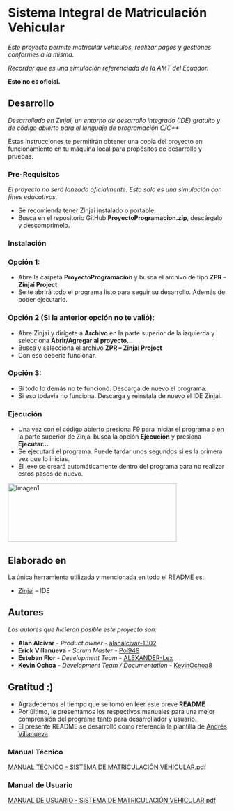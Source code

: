 # Sistema Integral de Matriculación Vehicular
_Este proyecto permite matricular vehículos, realizar pagos y gestiones conformes a la misma._ 

_Recordar que es una simulación referenciada de la AMT del Ecuador._

**Esto no es oficial.**
## Desarrollo
_Desarrollado en Zinjai, un entorno de desarrollo integrado (IDE) gratuito y de código abierto para el lenguaje de programación C/C++_

Estas instrucciones te permitirán obtener una copia del proyecto en funcionamiento en tu máquina local para propósitos de desarrollo y pruebas.
### Pre-Requisitos
_El proyecto no será lanzado oficialmente. Esto solo es una simulación con fines educativos._

*	Se recomienda tener Zinjai instalado o portable.
*	Busca en el repositorio GitHub **ProyectoProgramacion.zip**, descárgalo y descomprímelo.
### Instalación
### Opción 1: 
*	Abre la carpeta **ProyectoProgramacion** y busca el archivo de tipo **ZPR – Zinjai Project** 
*	Se te abrirá todo el programa listo para seguir su desarrollo. Además de poder ejecutarlo. 
### Opción 2 (Si la anterior opción no te valió):
*	Abre Zinjai y dirígete a **Archivo** en la parte superior de la izquierda y selecciona **Abrir/Agregar al proyecto…**
*	 Busca y selecciona el archivo **ZPR – Zinjai Project**
*	Con eso debería funcionar.
### Opción 3:
*	Si todo lo demás no te funcionó. Descarga de nuevo el programa.
*	Si eso todavía no funciona. Descarga y reinstala de nuevo el IDE Zinjai.
### Ejecución
*	Una vez con el código abierto presiona F9 para iniciar el programa o en la parte superior de Zinjai busca la opción **Ejecución** y presiona **Ejecutar…**
*	Se ejecutará el programa. Puede tardar unos segundos si es la primera vez que lo inicias.
*	El .exe se creará automáticamente dentro del programa para no realizar estos pasos de nuevo.

<img width="387" height="134" alt="Imagen1" src="https://github.com/user-attachments/assets/11bf4b30-e6b9-4637-88c5-189b0d1ce9b0" />

## Elaborado en
La única herramienta utilizada y mencionada en todo el README es:
*	[Zinjai]( https://zinjai.sourceforge.net/) – IDE
## Autores
_Los autores que hicieron posible este proyecto son:_
*	**Alan Alcivar** - *Product owner* - [alanalcivar-1302](https://github.com/alanalcivar-1302)
*	**Erick Villanueva** - *Scrum Master* - [Pol949](https://github.com/Pol949)
*	**Esteban Flor** - *Development Team* - [ALEXANDER-Lex](https://github.com/ALEXANDER-Lex)
*	**Kevin Ochoa** - *Development Team / Documentation* - [KevinOchoa8](https://github.com/KevinOchoa8)
## Gratitud :)
* Agradecemos el tiempo que se tomó en leer este breve **README**
* Por último, le presentamos los respectivos manuales para una mejor comprensión del programa tanto para desarrollador y usuario.
* El presente README se desarrolló como referencia la plantilla de [Andrés Villanueva](https://gist.github.com/Villanuevand)

### Manual Técnico

[MANUAL TÉCNICO - SISTEMA DE MATRICULACIÓN VEHICULAR.pdf](https://github.com/user-attachments/files/21482224/MANUAL.TECNICO.-.SISTEMA.DE.MATRICULACION.VEHICULAR.pdf)

### Manual de Usuario

[MANUAL DE USUARIO - SISTEMA DE MATRICULACIÓN VEHICULAR.pdf](https://github.com/user-attachments/files/21482219/MANUAL.DE.USUARIO.-.SISTEMA.DE.MATRICULACION.VEHICULAR.pdf)
